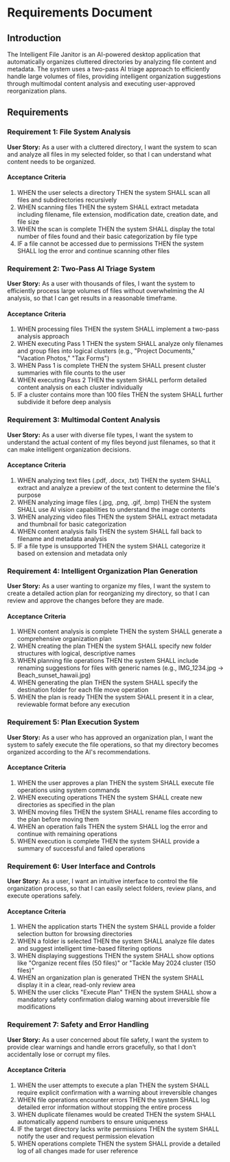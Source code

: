 # Requirements Document

## Introduction

The Intelligent File Janitor is an AI-powered desktop application that automatically organizes cluttered directories by analyzing file content and metadata. The system uses a two-pass AI triage approach to efficiently handle large volumes of files, providing intelligent organization suggestions through multimodal content analysis and executing user-approved reorganization plans.

## Requirements

### Requirement 1: File System Analysis

**User Story:** As a user with a cluttered directory, I want the system to scan and analyze all files in my selected folder, so that I can understand what content needs to be organized.

#### Acceptance Criteria

1. WHEN the user selects a directory THEN the system SHALL scan all files and subdirectories recursively
2. WHEN scanning files THEN the system SHALL extract metadata including filename, file extension, modification date, creation date, and file size
3. WHEN the scan is complete THEN the system SHALL display the total number of files found and their basic categorization by file type
4. IF a file cannot be accessed due to permissions THEN the system SHALL log the error and continue scanning other files

### Requirement 2: Two-Pass AI Triage System

**User Story:** As a user with thousands of files, I want the system to efficiently process large volumes of files without overwhelming the AI analysis, so that I can get results in a reasonable timeframe.

#### Acceptance Criteria

1. WHEN processing files THEN the system SHALL implement a two-pass analysis approach
2. WHEN executing Pass 1 THEN the system SHALL analyze only filenames and group files into logical clusters (e.g., "Project Documents," "Vacation Photos," "Tax Forms")
3. WHEN Pass 1 is complete THEN the system SHALL present cluster summaries with file counts to the user
4. WHEN executing Pass 2 THEN the system SHALL perform detailed content analysis on each cluster individually
5. IF a cluster contains more than 100 files THEN the system SHALL further subdivide it before deep analysis

### Requirement 3: Multimodal Content Analysis

**User Story:** As a user with diverse file types, I want the system to understand the actual content of my files beyond just filenames, so that it can make intelligent organization decisions.

#### Acceptance Criteria

1. WHEN analyzing text files (.pdf, .docx, .txt) THEN the system SHALL extract and analyze a preview of the text content to determine the file's purpose
2. WHEN analyzing image files (.jpg, .png, .gif, .bmp) THEN the system SHALL use AI vision capabilities to understand the image contents
3. WHEN analyzing video files THEN the system SHALL extract metadata and thumbnail for basic categorization
4. WHEN content analysis fails THEN the system SHALL fall back to filename and metadata analysis
5. IF a file type is unsupported THEN the system SHALL categorize it based on extension and metadata only

### Requirement 4: Intelligent Organization Plan Generation

**User Story:** As a user wanting to organize my files, I want the system to create a detailed action plan for reorganizing my directory, so that I can review and approve the changes before they are made.

#### Acceptance Criteria

1. WHEN content analysis is complete THEN the system SHALL generate a comprehensive organization plan
2. WHEN creating the plan THEN the system SHALL specify new folder structures with logical, descriptive names
3. WHEN planning file operations THEN the system SHALL include renaming suggestions for files with generic names (e.g., IMG_1234.jpg → Beach_sunset_hawaii.jpg)
4. WHEN generating the plan THEN the system SHALL specify the destination folder for each file move operation
5. WHEN the plan is ready THEN the system SHALL present it in a clear, reviewable format before any execution

### Requirement 5: Plan Execution System

**User Story:** As a user who has approved an organization plan, I want the system to safely execute the file operations, so that my directory becomes organized according to the AI's recommendations.

#### Acceptance Criteria

1. WHEN the user approves a plan THEN the system SHALL execute file operations using system commands
2. WHEN executing operations THEN the system SHALL create new directories as specified in the plan
3. WHEN moving files THEN the system SHALL rename files according to the plan before moving them
4. WHEN an operation fails THEN the system SHALL log the error and continue with remaining operations
5. WHEN execution is complete THEN the system SHALL provide a summary of successful and failed operations

### Requirement 6: User Interface and Controls

**User Story:** As a user, I want an intuitive interface to control the file organization process, so that I can easily select folders, review plans, and execute operations safely.

#### Acceptance Criteria

1. WHEN the application starts THEN the system SHALL provide a folder selection button for browsing directories
2. WHEN a folder is selected THEN the system SHALL analyze file dates and suggest intelligent time-based filtering options
3. WHEN displaying suggestions THEN the system SHALL show options like "Organize recent files (50 files)" or "Tackle May 2024 cluster (150 files)"
4. WHEN an organization plan is generated THEN the system SHALL display it in a clear, read-only review area
5. WHEN the user clicks "Execute Plan" THEN the system SHALL show a mandatory safety confirmation dialog warning about irreversible file modifications

### Requirement 7: Safety and Error Handling

**User Story:** As a user concerned about file safety, I want the system to provide clear warnings and handle errors gracefully, so that I don't accidentally lose or corrupt my files.

#### Acceptance Criteria

1. WHEN the user attempts to execute a plan THEN the system SHALL require explicit confirmation with a warning about irreversible changes
2. WHEN file operations encounter errors THEN the system SHALL log detailed error information without stopping the entire process
3. WHEN duplicate filenames would be created THEN the system SHALL automatically append numbers to ensure uniqueness
4. IF the target directory lacks write permissions THEN the system SHALL notify the user and request permission elevation
5. WHEN operations complete THEN the system SHALL provide a detailed log of all changes made for user reference